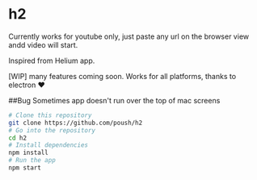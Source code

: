 # h2

Currently works for youtube only, just paste any url on the browser view andd video will start.

Inspired from Helium app. 

[WIP] many features coming soon. Works for all platforms, thanks to electron ❤️

##Bug
Sometimes app doesn't run over the top of mac screens


```bash
# Clone this repository
git clone https://github.com/poush/h2
# Go into the repository
cd h2
# Install dependencies
npm install
# Run the app
npm start
```

